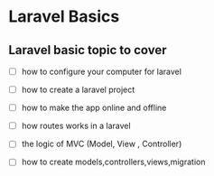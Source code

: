 # Laravel Basics

## Laravel basic topic to cover
- [ ] how to configure your computer for laravel
- [ ] how to create a laravel project
- [ ] how to make the app online and offline
- [ ] how routes works in a laravel
- [ ] the logic of MVC (Model, View , Controller)
- [ ] how to create models,controllers,views,migration

